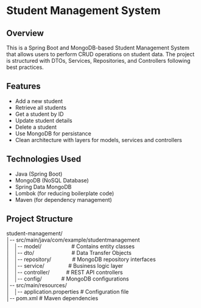 # Student Management System

## Overview

This is a Spring Boot and MongoDB-based Student Management System that allows users to perform CRUD operations on student data. The project is structured with DTOs, Services, Repositories, and Controllers following best practices.

## Features
- Add a new student
- Retrieve all students
- Get a student by ID
- Update student details
- Delete a student
- Use MongoDB for persistance
- Clean architecture with layers for models, services and controllers

## Technologies Used
- Java (Spring Boot)
- MongoDB (NoSQL Database)
- Spring Data MongoDB
- Lombok (for reducing boilerplate code)
- Maven (for dependency management)

## Project Structure

student-management/\
│-- src/main/java/com/example/studentmanagement\
│&nbsp;&nbsp;&nbsp;│-- model/&nbsp;&nbsp;&nbsp;&nbsp;&nbsp;&nbsp;&nbsp;&nbsp;&nbsp;&nbsp;&nbsp;&nbsp;&nbsp;&nbsp;&nbsp;&nbsp;&nbsp;&nbsp;&nbsp;&nbsp;# Contains entity classes\
│&nbsp;&nbsp;&nbsp;│-- dto/&nbsp;&nbsp;&nbsp;&nbsp;&nbsp;&nbsp;&nbsp;&nbsp;&nbsp;&nbsp;&nbsp;&nbsp;&nbsp;&nbsp;&nbsp;&nbsp;&nbsp;&nbsp;&nbsp;&nbsp;&nbsp;&nbsp;&nbsp;&nbsp;&nbsp;# Data Transfer Objects\
│&nbsp;&nbsp;&nbsp;│-- repository/&nbsp;&nbsp;&nbsp;&nbsp;&nbsp;&nbsp;&nbsp;&nbsp;&nbsp;&nbsp;&nbsp;&nbsp;&nbsp;&nbsp;# MongoDB repository interfaces\
│&nbsp;&nbsp;&nbsp;│-- service/&nbsp;&nbsp;&nbsp;&nbsp;&nbsp;&nbsp;&nbsp;&nbsp;&nbsp;&nbsp;&nbsp;&nbsp;&nbsp;&nbsp;&nbsp;&nbsp;# Business logic layer\
│&nbsp;&nbsp;&nbsp;│-- controller/&nbsp;&nbsp;&nbsp;&nbsp;&nbsp;&nbsp;&nbsp;&nbsp;&nbsp;&nbsp;&nbsp;# REST API controllers\
│&nbsp;&nbsp;&nbsp;│-- config/&nbsp;&nbsp;&nbsp;&nbsp;&nbsp;&nbsp;&nbsp;&nbsp;&nbsp;&nbsp;&nbsp;&nbsp;&nbsp;# MongoDB configurations\
│-- src/main/resources/\
│&nbsp;&nbsp;&nbsp;│-- application.properties  # Configuration file\
│-- pom.xml               # Maven dependencies

